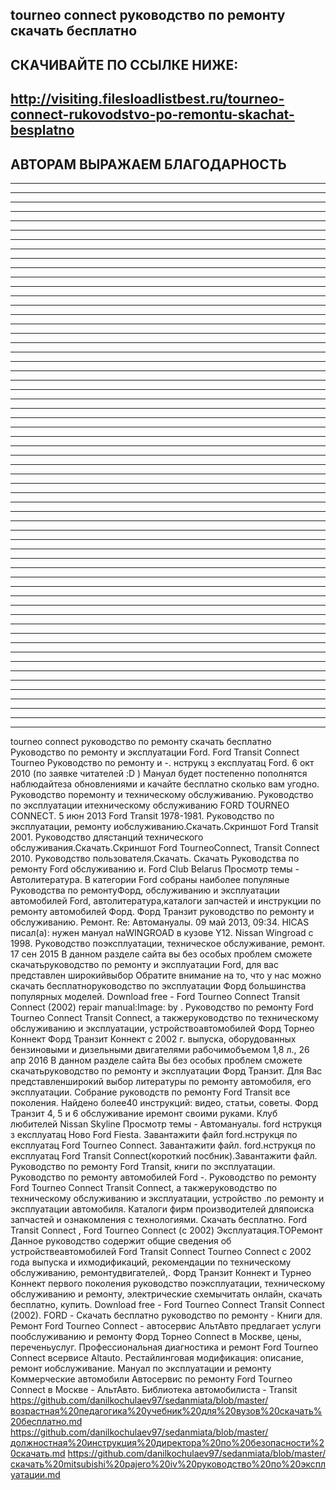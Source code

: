 tourneo connect руководство по ремонту скачать бесплатно
--------------------------------------------------
СКАЧИВАЙТЕ ПО ССЫЛКЕ НИЖЕ:
--------------------------------------------------
http://visiting.filesloadlistbest.ru/tourneo-connect-rukovodstvo-po-remontu-skachat-besplatno
--------------------------------------------------
АВТОРАМ ВЫРАЖАЕМ БЛАГОДАРНОСТЬ
--------------------------------------------------
--------------------------------------------------
--------------------------------------------------
--------------------------------------------------
--------------------------------------------------
--------------------------------------------------
--------------------------------------------------
--------------------------------------------------
--------------------------------------------------
--------------------------------------------------
--------------------------------------------------
--------------------------------------------------
--------------------------------------------------
--------------------------------------------------
--------------------------------------------------
--------------------------------------------------
--------------------------------------------------
--------------------------------------------------
--------------------------------------------------
--------------------------------------------------
--------------------------------------------------
--------------------------------------------------
--------------------------------------------------
--------------------------------------------------
--------------------------------------------------
--------------------------------------------------
--------------------------------------------------
--------------------------------------------------
--------------------------------------------------
--------------------------------------------------
--------------------------------------------------
--------------------------------------------------
--------------------------------------------------
--------------------------------------------------
--------------------------------------------------
--------------------------------------------------
--------------------------------------------------
--------------------------------------------------
--------------------------------------------------
--------------------------------------------------
--------------------------------------------------
--------------------------------------------------
--------------------------------------------------
--------------------------------------------------
--------------------------------------------------
--------------------------------------------------
--------------------------------------------------
--------------------------------------------------
--------------------------------------------------
--------------------------------------------------
--------------------------------------------------
--------------------------------------------------
--------------------------------------------------
--------------------------------------------------
--------------------------------------------------
--------------------------------------------------
--------------------------------------------------
--------------------------------------------------
--------------------------------------------------
--------------------------------------------------
tourneo connect руководство по ремонту скачать бесплатно Руководство по ремонту и эксплуатации Ford. Ford Transit Connect Tourneo Руководство по ремонту и  -. нструкц з експлуатац Ford. 6 окт 2010  (по заявке читателей :D ) Мануал будет постепенно пополнятся наблюдайтеза обновлениями и качайте бесплатно сколько вам угодно.  Руководство поремонту и техническому обслуживанию.  Руководство по эксплуатации итехническому обслуживанию FORD TOURNEO CONNECT. 5 июн 2013  Ford Transit 1978-1981. Руководство по эксплуатации, ремонту иобслуживанию.Скачать.Cкриншот Ford Transit 2001. Руководство длястанций технического обслуживания.Скачать.Cкриншот Ford TourneoConnect, Transit Connect 2010. Руководство пользователя.Скачать. Скачать Руководства по ремонту Ford обслуживанию и. Ford Club Belarus  Просмотр темы - Автолитература. В категории Ford собраны наиболее популяные Руководства по ремонтуФорд, обслуживанию и эксплуатации автомобилей Ford, автолитература,каталоги запчастей и инструкции по ремонту автомобилей Форд. Форд Транзит руководство по ремонту и обслуживанию. Ремонт. Re: Автомануалы. 09 май 2013, 09:34. HICAS писал(а): нужен мануал наWINGROAD в кузове Y12. Nissan Wingroad с 1998. Руководство поэксплуатации, техническое обслуживание, ремонт. 17 сен 2015  В данном разделе сайта вы без особых проблем сможете скачатьруководство по ремонту и эксплуатации Ford, для вас представлен широкийвыбор  Обратите внимание на то, что у нас можно скачать бесплатноруководство по эксплуатации Форд большинства популярных моделей. Download free - Ford Tourneo Connect  Transit Connect (2002) repair manual:Image: by . Руководство по ремонту Ford Tourneo Connect  Transit Connect, а такжеруководство по техническому обслуживанию и эксплуатации, устройствоавтомобилей Форд Торнео Коннект  Форд Транзит Коннект с 2002 г. выпуска, оборудованных бензиновыми и дизельными двигателями рабочимобъемом 1,8 л.,
26 апр 2016  В данном разделе сайта Вы без особых проблем сможете скачатьруководство по ремонту и эксплуатации Форд Транзит. Для Вас представленширокий выбор литературы по ремонту автомобиля, его эксплуатации. Собрание руководств по ремонту Ford Transit все поколения. Найдено более40 инструкций: видео, статьи, советы. Форд Транзит 4, 5 и 6 обслуживание иремонт своими руками. Клуб любителей Nissan Skyline  Просмотр темы - Автомануалы. ford нструкця з експлуатац Ново Ford Fiesta. Завантажити файл  ford.нструкця по експлуатац Ford Tourneo Connect. Завантажити файл. ford.нструкця по експлуатац Ford Transit Connect(короткий посбник).Завантажити файл. Руководство по ремонту Ford Transit, книги по эксплуатации. Руководство по ремонту автомобилей Ford -. Руководство по ремонту Ford Tourneo Connect  Transit Connect, а такжеруководство по техническому обслуживанию и эксплуатации, устройство .по ремонту и эксплуатации автомобиля. Каталоги фирм производителей дляпоиска запчастей и ознакомления с технологиями. Скачать бесплатно. Ford Transit Connect , Ford Tourneo Connect (с 2002) Эксплуатация.ТОРемонт Данное руководство содержит общие сведения об устройствеавтомобилей Ford Transit Connect  Tourneo Connect с 2002 года выпуска и ихмодификаций, рекомендации по техническому обслуживанию, ремонтудвигателей,. Форд Транзит Коннект и Турнео Коннект первого поколения руководство поэксплуатации, техническому обслуживанию и ремонту, электрические схемычитать онлайн, скачать бесплатно, купить. Download free - Ford Tourneo Connect  Transit Connect (2002). FORD - Скачать бесплатно руководство по ремонту - Книги для. Ремонт Ford Tourneo Connect - автосервис АльтАвто предлагает услуги пообслуживанию и ремонту Форд Торнео Connect в Москве, цены, переченьуслуг. Профессиональная диагностика и ремонт Ford Tourneo Connect всервисе Altauto.  Рестайлинговая модификация: описание, ремонт иобслуживание. Мануал по эксплуатации и ремонту  Коммерческие автомобили
Автосервис по ремонту Ford Tourneo Connect в Москве - АльтАвто. Библиотека автомобилиста - Transit
https://github.com/danilkochulaev97/sedanmiata/blob/master/возрастная%20педагогика%20учебник%20для%20вузов%20скачать%20бесплатно.md
https://github.com/danilkochulaev97/sedanmiata/blob/master/должностная%20инструкция%20директора%20по%20безопасности%20скачать.md
https://github.com/danilkochulaev97/sedanmiata/blob/master/скачать%20mitsubishi%20pajero%20iv%20руководство%20по%20эксплуатации.md
